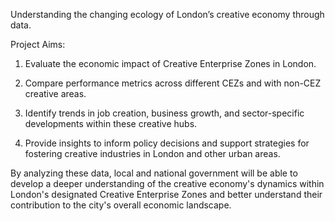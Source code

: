 Understanding the changing ecology of London’s creative economy through data. 

Project Aims: 

1. Evaluate the economic impact of Creative Enterprise Zones in London.

2. Compare performance metrics across different CEZs and with non-CEZ creative areas.

3. Identify trends in job creation, business growth, and sector-specific developments within these creative hubs.

4. Provide insights to inform policy decisions and support strategies for fostering creative industries in London and other urban areas.

By analyzing these data, local and national government will be able to develop a deeper understanding of the creative economy's dynamics within London's designated Creative Enterprise Zones and better understand their contribution to the city's overall economic landscape.
